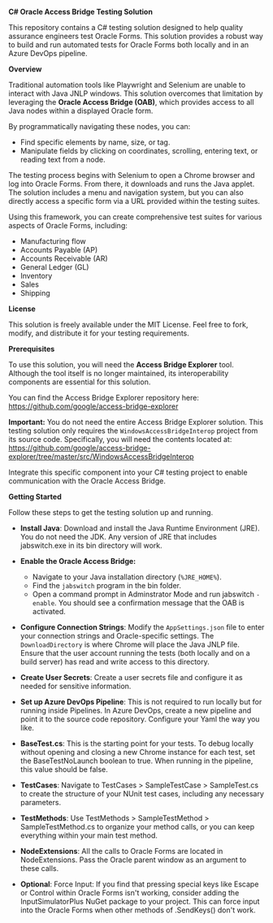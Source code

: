 **C# Oracle Access Bridge Testing Solution**

This repository contains a C# testing solution designed to help quality assurance engineers test Oracle Forms. This solution provides a robust way to build and run automated tests for Oracle Forms both locally and in an Azure DevOps pipeline.

**Overview**

Traditional automation tools like Playwright and Selenium are unable to interact with Java JNLP windows. This solution overcomes that limitation by leveraging the **Oracle Access Bridge (OAB)**, which provides access to all Java nodes within a displayed Oracle form.

By programmatically navigating these nodes, you can:

* Find specific elements by name, size, or tag.
* Manipulate fields by clicking on coordinates, scrolling, entering text, or reading text from a node.

The testing process begins with Selenium to open a Chrome browser and log into Oracle Forms. From there, it downloads and runs the Java applet. The solution includes a menu and navigation system, but you can also directly access a specific form via a URL provided within the testing suites.

Using this framework, you can create comprehensive test suites for various aspects of Oracle Forms, including:
* Manufacturing flow
* Accounts Payable (AP)
* Accounts Receivable (AR)
* General Ledger (GL)
* Inventory
* Sales
* Shipping

**License**

This solution is freely available under the MIT License. Feel free to fork, modify, and distribute it for your testing requirements.

**Prerequisites**

To use this solution, you will need the **Access Bridge Explorer** tool. Although the tool itself is no longer maintained, its interoperability components are essential for this solution.

You can find the Access Bridge Explorer repository here:
<br>https://github.com/google/access-bridge-explorer

**Important:** You do not need the entire Access Bridge Explorer solution. This testing solution only requires the `WindowsAccessBridgeInterop` project from its source code. Specifically, you will need the contents located at:
<br>https://github.com/google/access-bridge-explorer/tree/master/src/WindowsAccessBridgeInterop

Integrate this specific component into your C# testing project to enable communication with the Oracle Access Bridge.

**Getting Started**

Follow these steps to get the testing solution up and running.

* **Install Java**: Download and install the Java Runtime Environment (JRE). You do not need the JDK. Any version of JRE that includes jabswitch.exe in its bin directory will work.

* **Enable the Oracle Access Bridge:**
  - Navigate to your Java installation directory (`%JRE_HOME%`).
  - Find the `jabswitch` program in the bin folder.
  - Open a command prompt in Adminstrator Mode and run jabswitch `-enable`. You should see a confirmation message that the OAB is activated.

* **Configure Connection Strings**: Modify the `AppSettings.json` file to enter your connection strings and Oracle-specific settings. The `DownloadDirectory` is where Chrome will place the Java JNLP file. Ensure that the user account running the tests (both locally and on a build server) has read and write access to this directory.

* **Create User Secrets**: Create a user secrets file and configure it as needed for sensitive information.

* **Set up Azure DevOps Pipeline**: This is not required to run locally but for running inside Pipelines. In Azure DevOps, create a new pipeline and point it to the source code repository. Configure your Yaml the way you like.

* **BaseTest.cs**: This is the starting point for your tests. To debug locally without opening and closing a new Chrome instance for each test, set the BaseTestNoLaunch boolean to true. When running in the pipeline, this value should be false.

* **TestCases**: Navigate to TestCases > SampleTestCase > SampleTest.cs to create the structure of your NUnit test cases, including any necessary parameters.

* **TestMethods**: Use TestMethods > SampleTestMethod > SampleTestMethod.cs to organize your method calls, or you can keep everything within your main test method.
 
* **NodeExtensions**: All the calls to Oracle Forms are located in NodeExtensions. Pass the Oracle parent window as an argument to these calls.

* **Optional**: Force Input: If you find that pressing special keys like Escape or Control within Oracle Forms isn't working, consider adding the InputSimulatorPlus NuGet package to your project. This can force input into the Oracle Forms when other methods of .SendKeys() don't work.
